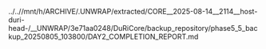 ../..//mnt/h/ARCHIVE/.UNWRAP/extracted/CORE__2025-08-14__2114__host-duri-head-/__UNWRAP/3e71aa0248/DuRiCore/backup_repository/phase5_5_backup_20250805_103800/DAY2_COMPLETION_REPORT.md